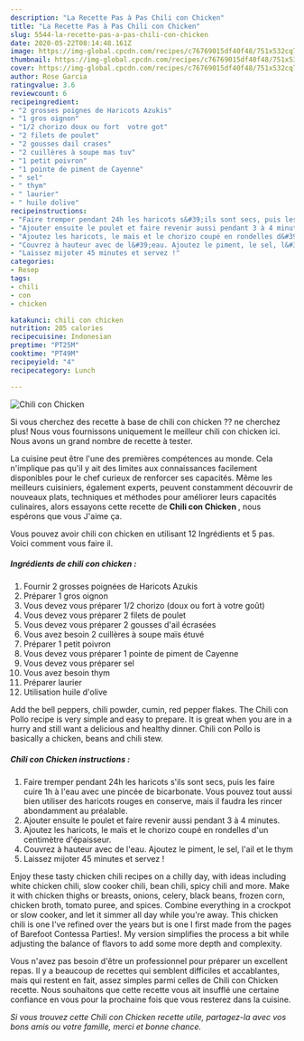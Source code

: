 ```yaml
---
description: "La Recette Pas à Pas Chili con Chicken"
title: "La Recette Pas à Pas Chili con Chicken"
slug: 5544-la-recette-pas-a-pas-chili-con-chicken
date: 2020-05-22T08:14:48.161Z
image: https://img-global.cpcdn.com/recipes/c76769015df40f48/751x532cq70/chili-con-chicken-photo-principale-de-la-recette.jpg
thumbnail: https://img-global.cpcdn.com/recipes/c76769015df40f48/751x532cq70/chili-con-chicken-photo-principale-de-la-recette.jpg
cover: https://img-global.cpcdn.com/recipes/c76769015df40f48/751x532cq70/chili-con-chicken-photo-principale-de-la-recette.jpg
author: Rose Garcia
ratingvalue: 3.6
reviewcount: 6
recipeingredient:
- "2 grosses poignes de Haricots Azukis"
- "1 gros oignon"
- "1/2 chorizo doux ou fort  votre got"
- "2 filets de poulet"
- "2 gousses dail crases"
- "2 cuillères à soupe mas tuv"
- "1 petit poivron"
- "1 pointe de piment de Cayenne"
- " sel"
- " thym"
- " laurier"
- " huile dolive"
recipeinstructions:
- "Faire tremper pendant 24h les haricots s&#39;ils sont secs, puis les faire cuire 1h à l&#39;eau avec une pincée de bicarbonate. Vous pouvez tout aussi bien utiliser des haricots rouges en conserve, mais il faudra les rincer abondamment au préalable."
- "Ajouter ensuite le poulet et faire revenir aussi pendant 3 à 4 minutes."
- "Ajoutez les haricots, le maïs et le chorizo coupé en rondelles d&#39;un centimètre d&#39;épaisseur."
- "Couvrez à hauteur avec de l&#39;eau. Ajoutez le piment, le sel, l&#39;ail et le thym"
- "Laissez mijoter 45 minutes et servez !"
categories:
- Resep
tags:
- chili
- con
- chicken

katakunci: chili con chicken 
nutrition: 205 calories
recipecuisine: Indonesian
preptime: "PT25M"
cooktime: "PT49M"
recipeyield: "4"
recipecategory: Lunch

---
```



![Chili con Chicken](https://img-global.cpcdn.com/recipes/c76769015df40f48/751x532cq70/chili-con-chicken-photo-principale-de-la-recette.jpg)

Si vous cherchez des recette à base de chili con chicken ?? ne cherchez plus! Nous vous fournissons uniquement le meilleur chili con chicken ici. Nous avons un grand nombre de recette à tester.

La cuisine peut être l'une des premières compétences au monde. Cela n'implique pas qu'il y ait des limites aux connaissances facilement disponibles pour le chef curieux de renforcer ses capacités. Même les meilleurs cuisiniers, également experts, peuvent constamment découvrir de nouveaux plats, techniques et méthodes pour améliorer leurs capacités culinaires, alors essayons cette recette de <strong> Chili con Chicken </strong>, nous espérons que vous J'aime ça.

<!--inarticleads1-->

Vous pouvez avoir chili con chicken en utilisant 12 Ingrédients et 5 pas. Voici comment vous faire il.

##### Ingrédients de chili con chicken :

1. Fournir 2 grosses poignées de Haricots Azukis
1. Préparer 1 gros oignon
1. Vous devez vous préparer 1/2 chorizo (doux ou fort à votre goût)
1. Vous devez vous préparer 2 filets de poulet
1. Vous devez vous préparer 2 gousses d&#39;ail écrasées
1. Vous avez besoin 2 cuillères à soupe maïs étuvé
1. Préparer 1 petit poivron
1. Vous devez vous préparer 1 pointe de piment de Cayenne
1. Vous devez vous préparer  sel
1. Vous avez besoin  thym
1. Préparer  laurier
1. Utilisation  huile d&#39;olive


Add the bell peppers, chili powder, cumin, red pepper flakes. The Chili con Pollo recipe is very simple and easy to prepare. It is great when you are in a hurry and still want a delicious and healthy dinner. Chili con Pollo is basically a chicken, beans and chili stew. 

<!--inarticleads2-->

##### Chili con Chicken instructions :

1. Faire tremper pendant 24h les haricots s&#39;ils sont secs, puis les faire cuire 1h à l&#39;eau avec une pincée de bicarbonate. Vous pouvez tout aussi bien utiliser des haricots rouges en conserve, mais il faudra les rincer abondamment au préalable.
1. Ajouter ensuite le poulet et faire revenir aussi pendant 3 à 4 minutes.
1. Ajoutez les haricots, le maïs et le chorizo coupé en rondelles d&#39;un centimètre d&#39;épaisseur.
1. Couvrez à hauteur avec de l&#39;eau. Ajoutez le piment, le sel, l&#39;ail et le thym
1. Laissez mijoter 45 minutes et servez !


Enjoy these tasty chicken chili recipes on a chilly day, with ideas including white chicken chili, slow cooker chili, bean chili, spicy chili and more. Make it with chicken thighs or breasts, onions, celery, black beans, frozen corn, chicken broth, tomato puree, and spices. Combine everything in a crockpot or slow cooker, and let it simmer all day while you&#39;re away. This chicken chili is one I&#39;ve refined over the years but is one I first made from the pages of Barefoot Contessa Parties!. My version simplifies the process a bit while adjusting the balance of flavors to add some more depth and complexity. 

<!--inarticleads1-->

<p>
Vous n'avez pas besoin d'être un professionnel pour préparer un excellent repas. Il y a beaucoup de recettes qui semblent difficiles et accablantes, mais qui restent en fait, assez simples parmi celles de Chili con Chicken recette. Nous souhaitons que cette recette vous ait insufflé une certaine confiance en vous pour la prochaine fois que vous resterez dans la cuisine.
</p>

<p>
<i>Si vous trouvez cette Chili con Chicken recette utile, partagez-la avec vos bons amis ou votre famille, merci et bonne chance.</i>
</p>
